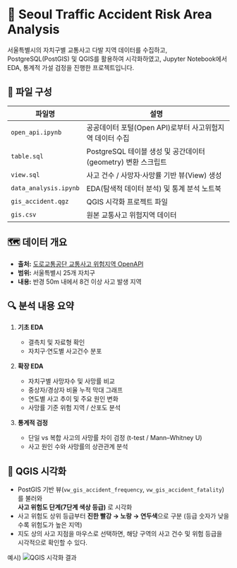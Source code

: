 # 🚦 Seoul Traffic Accident Risk Area Analysis

서울특별시의 자치구별 교통사고 다발 지역 데이터를 수집하고,  
PostgreSQL(PostGIS) 및 QGIS를 활용하여 시각화하였고, 
Jupyter Notebook에서 EDA, 통계적 가설 검정을 진행한 프로젝트입니다.



## 📂 파일 구성

| 파일명 | 설명 |
|--------|------|
| `open_api.ipynb` | 공공데이터 포털(Open API)로부터 사고위험지역 데이터 수집 |
| `table.sql` | PostgreSQL 테이블 생성 및 공간데이터(geometry) 변환 스크립트 |
| `view.sql` | 사고 건수 / 사망자·사망률 기반 뷰(View) 생성 |
| `data_analysis.ipynb` | EDA(탐색적 데이터 분석) 및 통계 분석 노트북 |
| `gis_accident.qgz` | QGIS 시각화 프로젝트 파일 |
| `gis.csv` | 원본 교통사고 위험지역 데이터 |



## 🗺️ 데이터 개요

- **출처:** [도로교통공단 교통사고 위험지역 OpenAPI](https://opendata.koroad.or.kr/api/selectAcdntRiskAreaDataSet.do)  
- **범위:** 서울특별시 25개 자치구  
- **내용:** 반경 50m 내에서 8건 이상 사고 발생 지역



## 🔍 분석 내용 요약

1. **기초 EDA**  
   - 결측치 및 자료형 확인  
   - 자치구·연도별 사고건수 분포  

2. **확장 EDA**  
   - 자치구별 사망자수 및 사망률 비교  
   - 중상자/경상자 비율 누적 막대 그래프  
   - 연도별 사고 추이 및 주요 원인 변화  
   - 사망률 기준 위험 지역 / 산포도 분석  

3. **통계적 검정**  
   - 단일 vs 복합 사고의 사망률 차이 검정 (t-test / Mann–Whitney U)  
   - 사고 원인 수와 사망률의 상관관계 분석  



## 🧭 QGIS 시각화

- PostGIS 기반 뷰(`vw_gis_accident_frequency`, `vw_gis_accident_fatality`)를 불러와  
  **사고 위험도 단계(7단계 색상 등급)** 로 시각화  
- 사고 위험도 상위 등급부터 **진한 빨강 → 노랑 → 연두색**으로 구분 (등급 숫자가 낮을수록 위험도가 높은 지역)
- 지도 상의 사고 지점을 마우스로 선택하면, 해당 구역의 사고 건수 및 위험 등급을 시각적으로 확인할 수 있다.

예시)
![QGIS 시각화 결과](https://github.com/user-attachments/assets/fc3740bb-1736-4e83-a787-43c63b385ff8)

